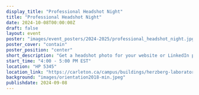 ```yaml
---
display_title: "Professional Headshot Night"
title: "Professional Headshot Night"
date: 2024-10-08T00:00:00Z
draft: false
layout: event
poster: "images/event_posters/2024-2025/professional_headshot_night.jpg"
poster_cover: "contain"
poster_position: "center"
short_description: "Get a headshot photo for your website or LinkedIn profile."
start_time: "4:00 - 5:00 PM EST"
location: "HP 5345"
location_link: "https://carleton.ca/campus/buildings/herzberg-laboratories/"
background: "images/orientation2018-min.jpeg"
publishdate: 2024-09-08
---
```

